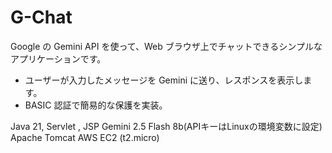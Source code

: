 # G-Chat

Google の Gemini API を使って、Web ブラウザ上でチャットできるシンプルなアプリケーションです。  

- ユーザーが入力したメッセージを Gemini に送り、レスポンスを表示します。  
- BASIC 認証で簡易的な保護を実装。

Java 21, Servlet , JSP
Gemini 2.5 Flash 8b(APIキーはLinuxの環境変数に設定)
Apache Tomcat
AWS EC2 (t2.micro)



